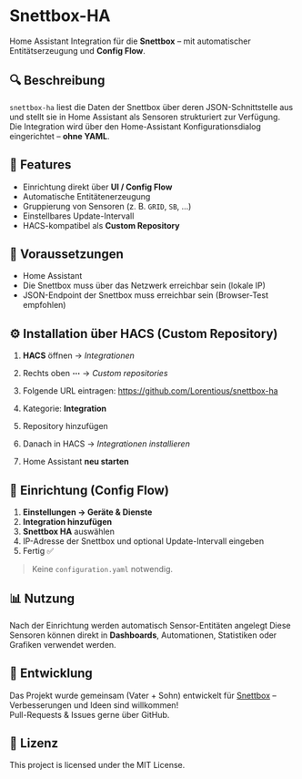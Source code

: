 # Snettbox-HA
Home Assistant Integration für die **Snettbox** – mit automatischer Entitätserzeugung und **Config Flow**.


## 🔍 Beschreibung
`snettbox-ha` liest die Daten der Snettbox über deren JSON-Schnittstelle aus und stellt sie in Home Assistant als Sensoren strukturiert zur Verfügung.  
Die Integration wird über den Home-Assistant Konfigurationsdialog eingerichtet – **ohne YAML**.


## 🎯 Features
- Einrichtung direkt über **UI / Config Flow**
- Automatische Entitätenerzeugung
- Gruppierung von Sensoren (z. B. `GRID`, `SB`, …)
- Einstellbares Update-Intervall
- HACS-kompatibel als **Custom Repository**


## 🧩 Voraussetzungen
- Home Assistant
- Die Snettbox muss über das Netzwerk erreichbar sein (lokale IP)
- JSON-Endpoint der Snettbox muss erreichbar sein (Browser-Test empfohlen)


## ⚙️ Installation über HACS (Custom Repository)

1. **HACS** öffnen → *Integrationen*
2. Rechts oben **⋯** → *Custom repositories*
3. Folgende URL eintragen:
https://github.com/Lorentious/snettbox-ha

4. Kategorie: **Integration**
5. Repository hinzufügen
6. Danach in HACS → *Integrationen installieren*
7. Home Assistant **neu starten**


## 🧠 Einrichtung (Config Flow)

1. **Einstellungen → Geräte & Dienste**
2. **Integration hinzufügen**
3. **Snettbox HA** auswählen
4. IP-Adresse der Snettbox und optional Update-Intervall eingeben
5. Fertig ✅

> Keine `configuration.yaml` notwendig.


## 📊 Nutzung
Nach der Einrichtung werden automatisch Sensor-Entitäten angelegt
Diese Sensoren können direkt in **Dashboards**, Automationen, Statistiken oder Grafiken verwendet werden.


## 🤝 Entwicklung
Das Projekt wurde gemeinsam (Vater + Sohn) entwickelt für [Snettbox](https://www.snettbox.de/) – Verbesserungen und Ideen sind willkommen!  
Pull-Requests & Issues gerne über GitHub.

## 📄 Lizenz

This project is licensed under the MIT License.
